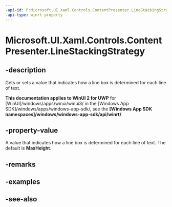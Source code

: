```yaml
---
-api-id: P:Microsoft.UI.Xaml.Controls.ContentPresenter.LineStackingStrategy
-api-type: winrt property
---
```


<!-- Property syntax
public Windows.UI.Xaml.LineStackingStrategy LineStackingStrategy { get;  set; }
-->

# Microsoft.UI.Xaml.Controls.ContentPresenter.LineStackingStrategy

## -description
Gets or sets a value that indicates how a line box is determined for each line of text.

**This documentation applies to WinUI 2 for UWP** for [WinUI]/windows/apps/winui/winui3/ in the [Windows App SDK]/windows/apps/windows-app-sdk/, see the **[Windows App SDK namespaces]/windows/windows-app-sdk/api/winrt/**.

## -property-value
A value that indicates how a line box is determined for each line of text. The default is **MaxHeight**.

## -remarks

## -examples

## -see-also
